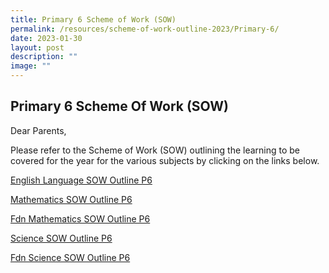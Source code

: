 ```yaml
---
title: Primary 6 Scheme of Work (SOW)
permalink: /resources/scheme-of-work-outline-2023/Primary-6/
date: 2023-01-30
layout: post
description: ""
image: ""
---
```

## Primary 6 Scheme Of Work (SOW)

Dear Parents,

Please refer to the Scheme of Work (SOW) outlining the learning to be covered for the year for the various subjects by clicking on the links below.

[English Language SOW Outline P6](/files/2023%20P6%20SOW/P6%20EL%20SOW%20Outline.pdf)

[Mathematics SOW Outline P6](/files/2023%20P6%20SOW/P6%20Std%20Math%20SOW%20Outline.pdf)

[Fdn Mathematics SOW Outline P6](/files/2023%20P6%20SOW/P6%20Fdn%20Math%20SOW%20Outline.pdf)

[Science SOW Outline P6](/files/2023%20P6%20SOW/P6%20Science%20SOW%20Outline.pdf)

[Fdn Science SOW Outline P6](/files/2023%20P6%20SOW/P6%20Fdn%20Science%20SOW%20Outline.pdf)

